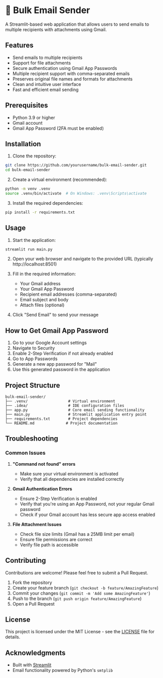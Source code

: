 # 📧 Bulk Email Sender

A Streamlit-based web application that allows users to send emails to multiple recipients with attachments using Gmail.

## Features

- Send emails to multiple recipients
- Support for file attachments
- Secure authentication using Gmail App Passwords
- Multiple recipient support with comma-separated emails
- Preserves original file names and formats for attachments
- Clean and intuitive user interface
- Fast and efficient email sending

## Prerequisites

- Python 3.9 or higher
- Gmail account
- Gmail App Password (2FA must be enabled)

## Installation

1. Clone the repository:
```bash
git clone https://github.com/yourusername/bulk-email-sender.git
cd bulk-email-sender
```

2. Create a virtual environment (recommended):
```bash
python -m venv .venv
source .venv/bin/activate  # On Windows: .venv\Scripts\activate
```

3. Install the required dependencies:
```bash
pip install -r requirements.txt
```

## Usage

1. Start the application:
```bash
streamlit run main.py
```

2. Open your web browser and navigate to the provided URL (typically http://localhost:8501)

3. Fill in the required information:
   - Your Gmail address
   - Your Gmail App Password
   - Recipient email addresses (comma-separated)
   - Email subject and body
   - Attach files (optional)

4. Click "Send Email" to send your message

## How to Get Gmail App Password

1. Go to your Google Account settings
2. Navigate to Security
3. Enable 2-Step Verification if not already enabled
4. Go to App Passwords
5. Generate a new app password for "Mail"
6. Use this generated password in the application

## Project Structure

```
bulk-email-sender/
├── .venv/                  # Virtual environment
├── .idea/                  # IDE configuration files
├── app.py                  # Core email sending functionality
├── main.py                 # Streamlit application entry point
├── requirements.txt        # Project dependencies
└── README.md              # Project documentation
```

## Troubleshooting

### Common Issues

1. **"Command not found" errors**
   - Make sure your virtual environment is activated
   - Verify that all dependencies are installed correctly

2. **Gmail Authentication Errors**
   - Ensure 2-Step Verification is enabled
   - Verify that you're using an App Password, not your regular Gmail password
   - Check if your Gmail account has less secure app access enabled

3. **File Attachment Issues**
   - Check file size limits (Gmail has a 25MB limit per email)
   - Ensure file permissions are correct
   - Verify file path is accessible

## Contributing

Contributions are welcome! Please feel free to submit a Pull Request.

1. Fork the repository
2. Create your feature branch (`git checkout -b feature/AmazingFeature`)
3. Commit your changes (`git commit -m 'Add some AmazingFeature'`)
4. Push to the branch (`git push origin feature/AmazingFeature`)
5. Open a Pull Request

## License

This project is licensed under the MIT License - see the [LICENSE](LICENSE) file for details.

## Acknowledgments

- Built with [Streamlit](https://streamlit.io/)
- Email functionality powered by Python's `smtplib`


